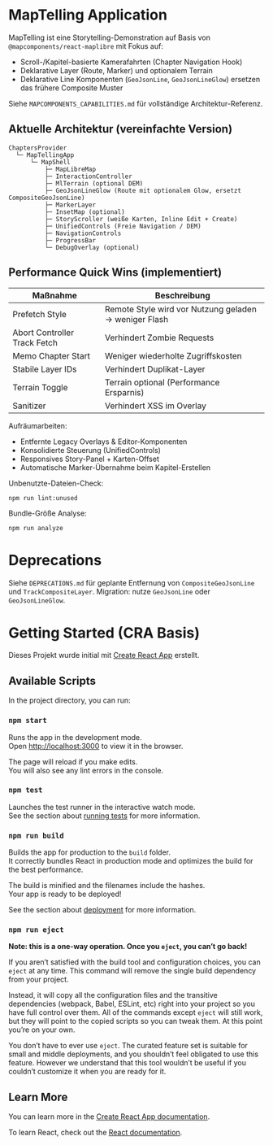 # MapTelling Application

MapTelling ist eine Storytelling-Demonstration auf Basis von `@mapcomponents/react-maplibre` mit Fokus auf:
- Scroll-/Kapitel-basierte Kamerafahrten (Chapter Navigation Hook)
- Deklarative Layer (Route, Marker) und optionalem Terrain
- Deklarative Line Komponenten (`GeoJsonLine`, `GeoJsonLineGlow`) ersetzen das frühere Composite Muster

Siehe `MAPCOMPONENTS_CAPABILITIES.md` für vollständige Architektur-Referenz.

## Aktuelle Architektur (vereinfachte Version)
```
ChaptersProvider
  └─ MapTellingApp
	  └─ MapShell
		  ├─ MapLibreMap
		  ├─ InteractionController
		  ├─ MlTerrain (optional DEM)
		  ├─ GeoJsonLineGlow (Route mit optionalem Glow, ersetzt CompositeGeoJsonLine)
		  ├─ MarkerLayer
		  ├─ InsetMap (optional)
		  ├─ StoryScroller (weiße Karten, Inline Edit + Create)
		  ├─ UnifiedControls (Freie Navigation / DEM)
		  ├─ NavigationControls
		  ├─ ProgressBar
		  └─ DebugOverlay (optional)
```

## Performance Quick Wins (implementiert)
| Maßnahme | Beschreibung |
|----------|--------------|
| Prefetch Style | Remote Style wird vor Nutzung geladen -> weniger Flash |
| Abort Controller Track Fetch | Verhindert Zombie Requests |
| Memo Chapter Start | Weniger wiederholte Zugriffskosten |
| Stabile Layer IDs | Verhindert Duplikat-Layer |
| Terrain Toggle | Terrain optional (Performance Ersparnis) |
| Sanitizer | Verhindert XSS im Overlay |

Aufräumarbeiten:
- Entfernte Legacy Overlays & Editor-Komponenten
- Konsolidierte Steuerung (UnifiedControls)
- Responsives Story-Panel + Karten-Offset
- Automatische Marker-Übernahme beim Kapitel-Erstellen

Unbenutzte-Dateien-Check:
```
npm run lint:unused
```
Bundle-Größe Analyse:
```
npm run analyze
```

# Deprecations

Siehe `DEPRECATIONS.md` für geplante Entfernung von `CompositeGeoJsonLine` und `TrackCompositeLayer`.
Migration: nutze `GeoJsonLine` oder `GeoJsonLineGlow`.

# Getting Started (CRA Basis)

Dieses Projekt wurde initial mit [Create React App](https://github.com/facebook/create-react-app) erstellt.

## Available Scripts

In the project directory, you can run:

### `npm start`

Runs the app in the development mode.\
Open [http://localhost:3000](http://localhost:3000) to view it in the browser.

The page will reload if you make edits.\
You will also see any lint errors in the console.

### `npm test`

Launches the test runner in the interactive watch mode.\
See the section about [running tests](https://facebook.github.io/create-react-app/docs/running-tests) for more information.

### `npm run build`

Builds the app for production to the `build` folder.\
It correctly bundles React in production mode and optimizes the build for the best performance.

The build is minified and the filenames include the hashes.\
Your app is ready to be deployed!

See the section about [deployment](https://facebook.github.io/create-react-app/docs/deployment) for more information.

### `npm run eject`

**Note: this is a one-way operation. Once you `eject`, you can’t go back!**

If you aren’t satisfied with the build tool and configuration choices, you can `eject` at any time. This command will remove the single build dependency from your project.

Instead, it will copy all the configuration files and the transitive dependencies (webpack, Babel, ESLint, etc) right into your project so you have full control over them. All of the commands except `eject` will still work, but they will point to the copied scripts so you can tweak them. At this point you’re on your own.

You don’t have to ever use `eject`. The curated feature set is suitable for small and middle deployments, and you shouldn’t feel obligated to use this feature. However we understand that this tool wouldn’t be useful if you couldn’t customize it when you are ready for it.

## Learn More

You can learn more in the [Create React App documentation](https://facebook.github.io/create-react-app/docs/getting-started).

To learn React, check out the [React documentation](https://reactjs.org/).
